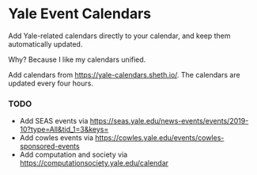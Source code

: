 # Yale Event Calendars

Add Yale-related calendars directly to your calendar, and keep them automatically updated.

Why? Because I like my calendars unified.

Add calendars from https://yale-calendars.sheth.io/.
The calendars are updated every four hours.

### TODO
- Add SEAS events via https://seas.yale.edu/news-events/events/2019-10?type=All&tid_1=3&keys=
- Add cowles events via https://cowles.yale.edu/events/cowles-sponsored-events
- Add computation and society via https://computationsociety.yale.edu/calendar

